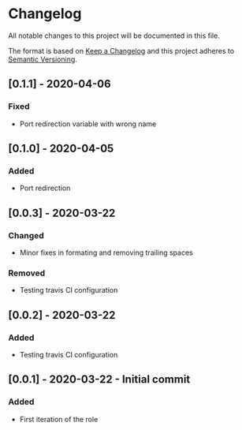 # Changelog
All notable changes to this project will be documented in this file.

The format is based on [Keep a Changelog](http://keepachangelog.com/en/1.0.0/)
and this project adheres to [Semantic Versioning](http://semver.org/spec/v2.0.0.html).


## [0.1.1] - 2020-04-06
### Fixed 
- Port redirection variable with wrong name

## [0.1.0] - 2020-04-05
### Added 
- Port redirection

## [0.0.3] - 2020-03-22
### Changed
- Minor fixes in formating and removing trailing spaces
### Removed
- Testing travis CI configuration

## [0.0.2] - 2020-03-22
### Added
- Testing travis CI configuration

## [0.0.1] - 2020-03-22 -  Initial commit
### Added
- First iteration of the role
